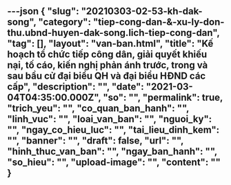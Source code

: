 ---json
{
    "slug": "20210303-02-53-kh-dak-song",
    "category": "tiep-cong-dan-&-xu-ly-don-thu.ubnd-huyen-dak-song.lich-tiep-cong-dan",
    "tag": [],
    "layout": "van-ban.html",
    "title": "Kế hoạch tổ chức tiếp công dân, giải quyết khiếu nại, tố cáo, kiến nghị phản ánh trước, trong và sau bầu cử đại biểu QH và đại biểu HĐND các cấp",
    "description": "",
    "date": "2021-03-04T04:35:00.000Z",
    "so": "",
    "permalink": true,
    "trich_yeu": "",
    "co_quan_ban_hanh": "",
    "linh_vuc": "",
    "loai_van_ban": "",
    "nguoi_ky": "",
    "ngay_co_hieu_luc": "",
    "tai_lieu_dinh_kem": "",
    "banner": "",
    "draft": false,
    "url": "",
    "hinh_thuc_van_ban": "",
    "ngay_ban_hanh": "",
    "so_hieu": "",
    "upload-image": "",
    "__content__": ""
}
---
